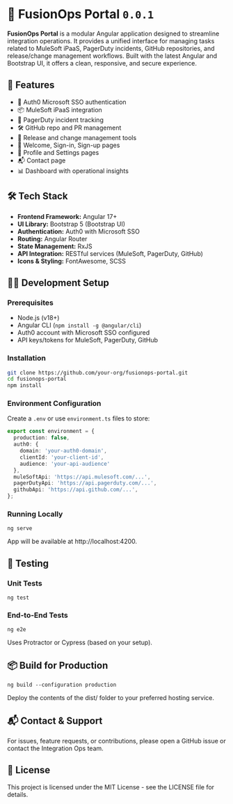 # 🧩 FusionOps Portal `0.0.1`

**FusionOps Portal** is a modular Angular application designed to streamline integration operations. It provides a unified interface for managing tasks related to MuleSoft iPaaS, PagerDuty incidents, GitHub repositories, and release/change management workflows. Built with the latest Angular and Bootstrap UI, it offers a clean, responsive, and secure experience.

## 🚀 Features

- 🔐 Auth0 Microsoft SSO authentication
- 📦 MuleSoft iPaaS integration
- 🚨 PagerDuty incident tracking
- 🛠️ GitHub repo and PR management
- 📅 Release and change management tools
- 👋 Welcome, Sign-in, Sign-up pages
- 👤 Profile and Settings pages
- 📬 Contact page
- 📊 Dashboard with operational insights

## 🛠️ Tech Stack

- **Frontend Framework:** Angular 17+
- **UI Library:** Bootstrap 5 (Bootstrap UI)
- **Authentication:** Auth0 with Microsoft SSO
- **Routing:** Angular Router
- **State Management:** RxJS
- **API Integration:** RESTful services (MuleSoft, PagerDuty, GitHub)
- **Icons & Styling:** FontAwesome, SCSS

## 🧑‍💻 Development Setup

### Prerequisites

- Node.js (v18+)
- Angular CLI (`npm install -g @angular/cli`)
- Auth0 account with Microsoft SSO configured
- API keys/tokens for MuleSoft, PagerDuty, GitHub

### Installation

```bash
git clone https://github.com/your-org/fusionops-portal.git
cd fusionops-portal
npm install
```

### Environment Configuration

Create a `.env` or use `environment.ts` files to store:

```typescript
export const environment = {
  production: false,
  auth0: {
    domain: 'your-auth0-domain',
    clientId: 'your-client-id',
    audience: 'your-api-audience'
  },
  muleSoftApi: 'https://api.mulesoft.com/...',
  pagerDutyApi: 'https://api.pagerduty.com/...',
  githubApi: 'https://api.github.com/...',
};
```

### Running Locally

```shell
ng serve
```
App will be available at http://localhost:4200.

## 🧪 Testing

### Unit Tests

```shell
ng test
```

### End-to-End Tests

```shell
ng e2e
```

Uses Protractor or Cypress (based on your setup).

## 📦 Build for Production

```shell
ng build --configuration production
```

Deploy the contents of the dist/ folder to your preferred hosting service.

## 📬 Contact & Support
For issues, feature requests, or contributions, please open a GitHub issue or contact the Integration Ops team.

## 📄 License
This project is licensed under the MIT License - see the LICENSE file for details.